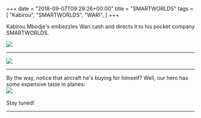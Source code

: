 +++
date = "2018-09-07T09:29:26+00:00"
title = "SMARTWORLDS"
tags = [
    "Kabirou",
    "SMARTWORLDS",
    "WARI",
]
+++

Kabirou Mbodje's embezzles Wari cash and directs it to his pocket company SMARTWORLDS.

<!--more-->
<p></p>
<div class="container" style="width:auto">
  <a target="blank" href="https://res.cloudinary.com/vincentstradic/image/upload/v1525971757/work/m24-1.jpg">
    <img src="https://res.cloudinary.com/vincentstradic/image/upload/bo_2px_solid_rgb:279d14,f_auto,q_auto/v1525971757/work/m24-1.jpg" style="max-width:100%">
  </a>
</div>
<hr>

<div class="container" style="width:auto">
  <a target="blank" href="https://res.cloudinary.com/vincentstradic/image/upload/v1525971757/work/m24-2.jpg">
    <img src="https://res.cloudinary.com/vincentstradic/image/upload/bo_2px_solid_rgb:279d14,f_auto,q_auto/v1525971757/work/m24-2.jpg" style="max-width:100%">
  </a>
</div>
<hr>
By the way, notice that aircraft he's buying for himself? Well, our hero has some expensive taste in planes:

<div class="container" style="width:auto">
  <a target="blank" href="https://res.cloudinary.com/vincentstradic/image/upload/v1525972796/work/m24-3.jpg">
    <img src="https://res.cloudinary.com/vincentstradic/image/upload/f_auto,q_auto/v1525972796/work/m24-3.jpg" style="max-width:100%">
  </a>
</div>
<br>
Stay tuned!




<hr>
